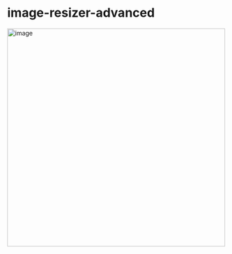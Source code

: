 # image-resizer-advanced

<img width="500" alt="image" src="https://github.com/user-attachments/assets/299e91ad-256d-492e-9784-8cdf00325e71" />
